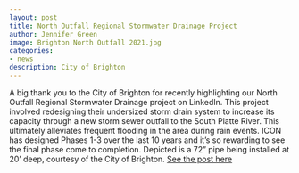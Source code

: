 ```yaml
---
layout: post
title: North Outfall Regional Stormwater Drainage Project
author: Jennifer Green
image: Brighton North Outfall 2021.jpg
categories:
- news
description: City of Brighton
---
```


A big thank you to the City of Brighton for recently highlighting our North Outfall Regional Stormwater Drainage project on LinkedIn. This project involved redesigning their undersized storm drain system to increase its capacity through a new storm sewer outfall to the South Platte River. This ultimately alleviates frequent flooding in the area during rain events. ICON has designed Phases 1-3 over the last 10 years and it’s so rewarding to see the final phase come to completion. Depicted is a 72” pipe being installed at 20’ deep, courtesy of the City of Brighton. [See the post here](https://www.linkedin.com/feed/update/urn:li:activity:6787416068567769088)
